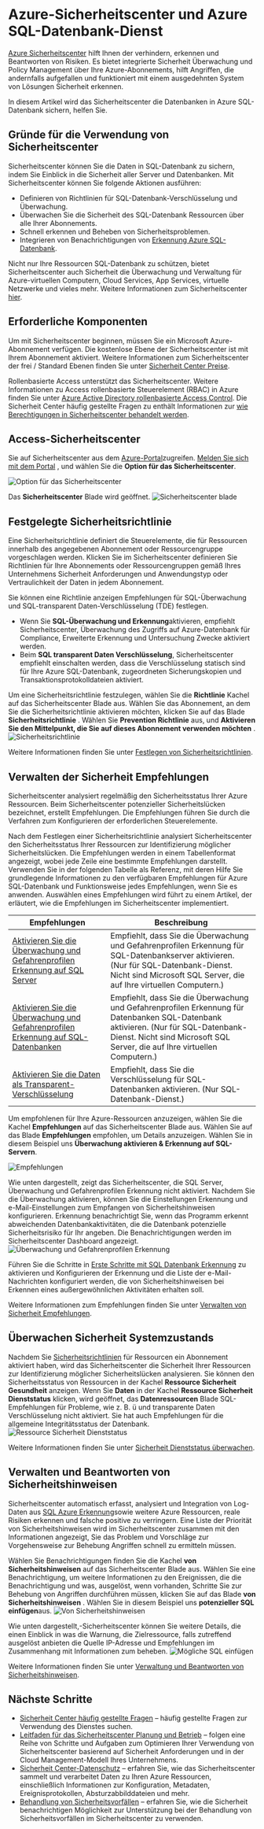 <properties
   pageTitle="Azure-Sicherheitscenter und Azure SQL-Datenbank-Dienst | Microsoft Azure"
   description="In diesem Artikel wird das Sicherheitscenter die Datenbanken in Azure SQL-Datenbank sichern, helfen Sie."
   services="sql-database"
   documentationCenter="na"
   authors="TerryLanfear"
   manager="MBaldwin"
   editor=""/>

<tags
   ms.service="security-center"
   ms.devlang="na"
   ms.topic="article"
   ms.tgt_pltfrm="na"
   ms.workload="na"
   ms.date="10/18/2016"
   ms.author="terrylan"/>

# <a name="azure-security-center-and-azure-sql-database-service"></a>Azure-Sicherheitscenter und Azure SQL-Datenbank-Dienst

[Azure Sicherheitscenter](https://azure.microsoft.com/documentation/services/security-center/) hilft Ihnen der verhindern, erkennen und Beantworten von Risiken. Es bietet integrierte Sicherheit Überwachung und Policy Management über Ihre Azure-Abonnements, hilft Angriffen, die andernfalls aufgefallen und funktioniert mit einem ausgedehnten System von Lösungen Sicherheit erkennen.

In diesem Artikel wird das Sicherheitscenter die Datenbanken in Azure SQL-Datenbank sichern, helfen Sie.

## <a name="why-use-security-center"></a>Gründe für die Verwendung von Sicherheitscenter

Sicherheitscenter können Sie die Daten in SQL-Datenbank zu sichern, indem Sie Einblick in die Sicherheit aller Server und Datenbanken. Mit Sicherheitscenter können Sie folgende Aktionen ausführen:

- Definieren von Richtlinien für SQL-Datenbank-Verschlüsselung und Überwachung.
- Überwachen Sie die Sicherheit des SQL-Datenbank Ressourcen über alle Ihrer Abonnements.
- Schnell erkennen und Beheben von Sicherheitsproblemen.
- Integrieren von Benachrichtigungen von [Erkennung Azure SQL-Datenbank](../sql-database/sql-database-threat-detection-get-started.md).

Nicht nur Ihre Ressourcen SQL-Datenbank zu schützen, bietet Sicherheitscenter auch Sicherheit die Überwachung und Verwaltung für Azure-virtuellen Computern, Cloud Services, App Services, virtuelle Netzwerke und vieles mehr. Weitere Informationen zum Sicherheitscenter [hier](security-center-intro.md).

## <a name="prerequisites"></a>Erforderliche Komponenten

Um mit Sicherheitscenter beginnen, müssen Sie ein Microsoft Azure-Abonnement verfügen. Die kostenlose Ebene der Sicherheitscenter ist mit Ihrem Abonnement aktiviert. Weitere Informationen zum Sicherheitscenter der frei / Standard Ebenen finden Sie unter [Sicherheit Center Preise](https://azure.microsoft.com/pricing/details/security-center/).

Rollenbasierte Access unterstützt das Sicherheitscenter. Weitere Informationen zu Access rollenbasierte Steuerelement (RBAC) in Azure finden Sie unter [Azure Active Directory rollenbasierte Access Control](../active-directory/role-based-access-control-configure.md). Die Sicherheit Center häufig gestellte Fragen zu enthält Informationen zur [wie Berechtigungen in Sicherheitscenter behandelt werden](security-center-faq.md#how-are-permissions-handled-in-azure-security-center).

## <a name="access-security-center"></a>Access-Sicherheitscenter

Sie auf Sicherheitscenter aus dem [Azure-Portal](https://azure.microsoft.com/features/azure-portal/)zugreifen. [Melden Sie sich mit dem Portal](https://portal.azure.com/) , und wählen Sie die **Option für das Sicherheitscenter**.

![Option für das Sicherheitscenter][1]

Das **Sicherheitscenter** Blade wird geöffnet.
![Sicherheitscenter blade][2]

## <a name="set-security-policy"></a>Festgelegte Sicherheitsrichtlinie

Eine Sicherheitsrichtlinie definiert die Steuerelemente, die für Ressourcen innerhalb des angegebenen Abonnement oder Ressourcengruppe vorgeschlagen werden. Klicken Sie im Sicherheitscenter definieren Sie Richtlinien für Ihre Abonnements oder Ressourcengruppen gemäß Ihres Unternehmens Sicherheit Anforderungen und Anwendungstyp oder Vertraulichkeit der Daten in jedem Abonnement.

Sie können eine Richtlinie anzeigen Empfehlungen für SQL-Überwachung und SQL-transparent Daten-Verschlüsselung (TDE) festlegen.

- Wenn Sie **SQL-Überwachung und Erkennung**aktivieren, empfiehlt Sicherheitscenter, Überwachung des Zugriffs auf Azure-Datenbank für Compliance, Erweiterte Erkennung und Untersuchung Zwecke aktiviert werden.
- Beim **SQL transparent Daten Verschlüsselung**, Sicherheitscenter empfiehlt einschalten werden, dass die Verschlüsselung statisch sind für Ihre Azure SQL-Datenbank, zugeordneten Sicherungskopien und Transaktionsprotokolldateien aktiviert.

Um eine Sicherheitsrichtlinie festzulegen, wählen Sie die **Richtlinie** Kachel auf das Sicherheitscenter Blade aus. Wählen Sie das Abonnement, an dem Sie die Sicherheitsrichtlinie aktivieren möchten, klicken Sie auf das Blade **Sicherheitsrichtlinie** . Wählen Sie **Prevention Richtlinie** aus, und **Aktivieren Sie den Mittelpunkt, die Sie auf dieses Abonnement verwenden möchten** .
![Sicherheitsrichtlinie][3]

Weitere Informationen finden Sie unter [Festlegen von Sicherheitsrichtlinien](security-center-policies.md).

## <a name="manage-security-recommendation"></a>Verwalten der Sicherheit Empfehlungen

Sicherheitscenter analysiert regelmäßig den Sicherheitsstatus Ihrer Azure Ressourcen. Beim Sicherheitscenter potenzieller Sicherheitslücken bezeichnet, erstellt Empfehlungen. Die Empfehlungen führen Sie durch die Verfahren zum Konfigurieren der erforderlichen Steuerelemente.

Nach dem Festlegen einer Sicherheitsrichtlinie analysiert Sicherheitscenter den Sicherheitsstatus Ihrer Ressourcen zur Identifizierung möglicher Sicherheitslücken. Die Empfehlungen werden in einem Tabellenformat angezeigt, wobei jede Zeile eine bestimmte Empfehlungen darstellt. Verwenden Sie in der folgenden Tabelle als Referenz, mit deren Hilfe Sie grundlegende Informationen zu den verfügbaren Empfehlungen für Azure SQL-Datenbank und Funktionsweise jedes Empfehlungen, wenn Sie es anwenden. Auswählen eines Empfehlungen wird führt zu einem Artikel, der erläutert, wie die Empfehlungen im Sicherheitscenter implementiert.

| Empfehlungen | Beschreibung |
| ----- | ----- |
| [Aktivieren Sie die Überwachung und Gefahrenprofilen Erkennung auf SQL Server](security-center-enable-auditing-on-sql-servers.md) | Empfiehlt, dass Sie die Überwachung und Gefahrenprofilen Erkennung für SQL-Datenbankserver aktivieren. (Nur für SQL-Datenbank-Dienst. Nicht sind Microsoft SQL Server, die auf Ihre virtuellen Computern.) |
| [Aktivieren Sie die Überwachung und Gefahrenprofilen Erkennung auf SQL-Datenbanken](security-center-enable-auditing-on-sql-databases.md) | Empfiehlt, dass Sie die Überwachung und Gefahrenprofilen Erkennung für Datenbanken SQL-Datenbank aktivieren. (Nur für SQL-Datenbank-Dienst. Nicht sind Microsoft SQL Server, die auf Ihre virtuellen Computern.) |
| [Aktivieren Sie die Daten als Transparent-Verschlüsselung](security-center-enable-transparent-data-encryption.md) | Empfiehlt, dass Sie die Verschlüsselung für SQL-Datenbanken aktivieren. (Nur SQL-Datenbank-Dienst.) |

Um empfohlenen für Ihre Azure-Ressourcen anzuzeigen, wählen Sie die Kachel **Empfehlungen** auf das Sicherheitscenter Blade aus. Wählen Sie auf das Blade **Empfehlungen** empfohlen, um Details anzuzeigen. Wählen Sie in diesem Beispiel uns **Überwachung aktivieren & Erkennung auf SQL-Servern**.

![Empfehlungen][4]

Wie unten dargestellt, zeigt das Sicherheitscenter, die SQL Server, Überwachung und Gefahrenprofilen Erkennung nicht aktiviert. Nachdem Sie die Überwachung aktivieren, können Sie die Einstellungen Erkennung und e-Mail-Einstellungen zum Empfangen von Sicherheitshinweisen konfigurieren. Erkennung benachrichtigt Sie, wenn das Programm erkennt abweichenden Datenbankaktivitäten, die die Datenbank potenzielle Sicherheitsrisiko für Ihr angeben. Die Benachrichtigungen werden im Sicherheitscenter Dashboard angezeigt.
![Überwachung und Gefahrenprofilen Erkennung][5]

Führen Sie die Schritte in [Erste Schritte mit SQL Datenbank Erkennung](../sql-database/sql-database-threat-detection-get-started.md) zu aktivieren und Konfigurieren der Erkennung und die Liste der e-Mail-Nachrichten konfiguriert werden, die von Sicherheitshinweisen bei Erkennen eines außergewöhnlichen Aktivitäten erhalten soll.

Weitere Informationen zum Empfehlungen finden Sie unter [Verwalten von Sicherheit Empfehlungen](security-center-recommendations.md).

## <a name="monitor-security-health"></a>Überwachen Sicherheit Systemzustands

Nachdem Sie [Sicherheitsrichtlinien](security-center-policies.md) für Ressourcen ein Abonnement aktiviert haben, wird das Sicherheitscenter die Sicherheit Ihrer Ressourcen zur Identifizierung möglicher Sicherheitslücken analysieren.  Sie können den Sicherheitsstatus von Ressourcen in der Kachel **Ressource Sicherheit Gesundheit** anzeigen. Wenn Sie **Daten** in der Kachel **Ressource Sicherheit Dienststatus** klicken, wird geöffnet, das **Datenressourcen** Blade SQL-Empfehlungen für Probleme, wie z. B. ü und transparente Daten Verschlüsselung nicht aktiviert. Sie hat auch Empfehlungen für die allgemeine Integritätsstatus der Datenbank.
![Ressource Sicherheit Dienststatus][6]

Weitere Informationen finden Sie unter [Sicherheit Dienststatus überwachen](security-center-monitoring.md).

## <a name="manage-and-respond-to-security-alerts"></a>Verwalten und Beantworten von Sicherheitshinweisen

Sicherheitscenter automatisch erfasst, analysiert und Integration von Log-Daten aus [SQL Azure Erkennung](../sql-database/sql-database-threat-detection-get-started.md)sowie weitere Azure Ressourcen, reale Risiken erkennen und falsche positive zu verringern. Eine Liste der Priorität von Sicherheitshinweisen wird im Sicherheitscenter zusammen mit den Informationen angezeigt, Sie das Problem und Vorschläge zur Vorgehensweise zur Behebung Angriffen schnell zu ermitteln müssen.

Wählen Sie Benachrichtigungen finden Sie die Kachel **von Sicherheitshinweisen** auf das Sicherheitscenter Blade aus. Wählen Sie eine Benachrichtigung, um weitere Informationen zu den Ereignissen, die die Benachrichtigung und was, ausgelöst, wenn vorhanden, Schritte Sie zur Behebung von Angriffen durchführen müssen, klicken Sie auf das Blade **von Sicherheitshinweisen** . Wählen Sie in diesem Beispiel uns **potenzieller SQL einfügen**aus.
![Von Sicherheitshinweisen][7]

Wie unten dargestellt,-Sicherheitscenter können Sie weitere Details, die einen Einblick in was die Warnung, die Zielressource, falls zutreffend ausgelöst anbieten die Quelle IP-Adresse und Empfehlungen im Zusammenhang mit Informationen zum beheben.
![Mögliche SQL einfügen][8]

Weitere Informationen finden Sie unter [Verwaltung und Beantworten von Sicherheitshinweisen](security-center-managing-and-responding-alerts.md).

## <a name="next-steps"></a>Nächste Schritte

- [Sicherheit Center häufig gestellte Fragen](security-center-faq.md) – häufig gestellte Fragen zur Verwendung des Dienstes suchen.
- [Leitfaden für das Sicherheitscenter Planung und Betrieb](security-center-planning-and-operations-guide.md) – folgen eine Reihe von Schritte und Aufgaben zum Optimieren Ihrer Verwendung von Sicherheitscenter basierend auf Sicherheit Anforderungen und in der Cloud Management-Modell Ihres Unternehmens.
- [Sicherheit Center-Datenschutz](security-center-data-security.md) – erfahren Sie, wie das Sicherheitscenter sammelt und verarbeitet Daten zu Ihren Azure Ressourcen, einschließlich Informationen zur Konfiguration, Metadaten, Ereignisprotokollen, Absturzabbilddateien und mehr.
- [Behandlung von Sicherheitsvorfällen](security-center-incident.md) – erfahren Sie, wie die Sicherheit benachrichtigen Möglichkeit zur Unterstützung bei der Behandlung von Sicherheitsvorfällen im Sicherheitscenter zu verwenden.

<!--Image references-->
[1]: ./media/security-center-sql-database/security-center.png
[2]: ./media/security-center-sql-database/security-center-blade.png
[3]: ./media/security-center-sql-database/security-policy.png
[4]: ./media/security-center-sql-database/recommendation.png
[5]: ./media/security-center-sql-database/turn-on-auditing.png
[6]: ./media/security-center-sql-database/monitor-health.png
[7]: ./media/security-center-sql-database/alert.png
[8]: ./media/security-center-sql-database/sql-injection.png
